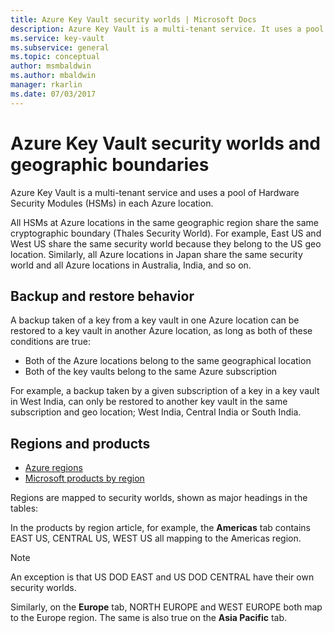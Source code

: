 ```yaml
---
title: Azure Key Vault security worlds | Microsoft Docs
description: Azure Key Vault is a multi-tenant service. It uses a pool of HSMs in each Azure location. All locations in a geographic region share a cryptographic boundary.
ms.service: key-vault
ms.subservice: general
ms.topic: conceptual
author: msmbaldwin
ms.author: mbaldwin
manager: rkarlin
ms.date: 07/03/2017
---
```

# Azure Key Vault security worlds and geographic boundaries

Azure Key Vault is a multi-tenant service and uses a pool of Hardware Security Modules (HSMs) in each Azure location. 

All HSMs at Azure locations in the same geographic region share the same cryptographic boundary (Thales Security World). For example, East US and West US share the same security world because they belong to the US geo location. Similarly, all Azure locations in Japan share the same security world and all Azure locations in Australia, India, and so on. 

## Backup and restore behavior

A backup taken of a key from a key vault in one Azure location can be restored to a key vault in another Azure location, as long as both of these conditions are true:

- Both of the Azure locations belong to the same geographical location
- Both of the key vaults belong to the same Azure subscription

For example, a backup taken by a given subscription of a key in a key vault in West India, can only be restored to another key vault in the same subscription and geo location; West India, Central India or South India.

## Regions and products

- [Azure regions](https://azure.microsoft.com/regions/)
- [Microsoft products by region](https://azure.microsoft.com/regions/services/)

Regions are mapped to security worlds, shown as major headings in the tables:

In the products by region article, for example, the **Americas** tab contains EAST US, CENTRAL US, WEST US all mapping to the Americas region. 

>[!NOTE]
>An exception is that US DOD EAST and US DOD CENTRAL have their own security worlds. 

Similarly, on the **Europe** tab, NORTH EUROPE and WEST EUROPE both map to the Europe region. The same is also true on the **Asia Pacific** tab.
